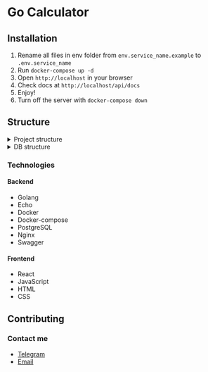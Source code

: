 # Go Calculator

## Installation

1. Rename all files in env folder from `env.service_name.example` to `.env.service_name`
2. Run `docker-compose up -d`
3. Open `http://localhost` in your browser
4. Check docs at `http://localhost/api/docs`
5. Enjoy!
6. Turn off the server with `docker-compose down`

## Structure

<div>
    <details>
        <summary>Project structure</summary>
        <img src="docs/pict/project_schema.png">
    </details>
    <details>
        <summary>DB structure</summary>
        <img src="docs/pict/db_schema.png">
    </details>
</div>

### Technologies

#### Backend

- Golang
- Echo
- Docker
- Docker-compose
- PostgreSQL
- Nginx
- Swagger

#### Frontend

- React
- JavaScript
- HTML
- CSS

## Contributing

### Contact me

- [Telegram](https://t.me/mikhailfadin)
- [Email](mailto:fadin.edu@gmail.com)